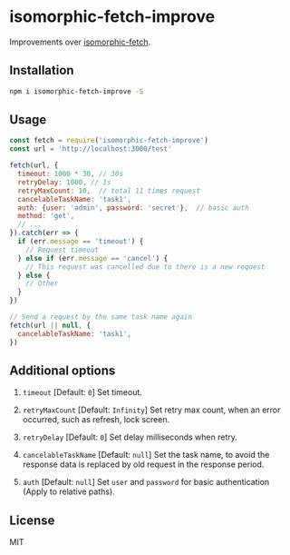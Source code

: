 isomorphic-fetch-improve
===

Improvements over [isomorphic-fetch](https://github.com/matthew-andrews/isomorphic-fetch).

Installation
---

```sh
npm i isomorphic-fetch-improve -S
```

Usage
---
```js
const fetch = require('isomorphic-fetch-improve')
const url = 'http://localhost:3000/test'

fetch(url, {
  timeout: 1000 * 30, // 30s
  retryDelay: 1000, // 1s
  retryMaxCount: 10,  // total 11 times request
  cancelableTaskName: 'task1',
  auth: {user: 'admin', password: 'secret'},  // basic auth
  method: 'get',
  // ...
}).catch(err => {
  if (err.message == 'timeout') {
    // Request timeout
  } else if (err.message == 'cancel') {
    // This request was cancelled due to there is a new request
  } else {
    // Other
  }
})

// Send a request by the same task name again
fetch(url || null, {
  cancelableTaskName: 'task1',
})
```

Additional options
---

1. `timeout` [Default: `0`] Set timeout.

1. `retryMaxCount` [Default: `Infinity`] Set retry max count, when an error occurred, such as refresh, lock screen.

1. `retryDelay` [Default: `0`] Set delay milliseconds when retry.

1. `cancelableTaskName` [Default: `null`] Set the task name, to avoid the response data is replaced by old request in the response period.

1. `auth` [Default: `null`] Set `user` and `password` for basic authentication (Apply to relative paths).

License
---

MIT
